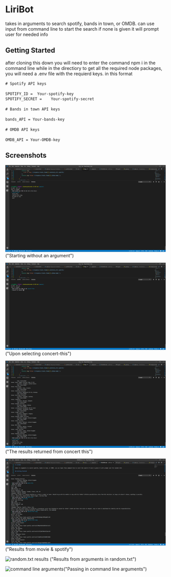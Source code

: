 # LiriBot

takes in arguments to search spotify, bands in town, or OMDB. can use input from command line to start the search if none is given it will prompt user for needed info

## Getting Started

after cloning this down you will need to enter the command npm i in the command line while in the directiory to get all the required node packages, you will need a .env file with the requierd keys. in this format

```
# Spotify API keys

SPOTIFY_ID =  Your-spotify-key
SPOTIFY_SECRET =	Your-spotify-secret

# Bands in town API keys

bands_API = Your-bands-key

# OMDB API keys

OMDB_API = Your-OMDB-key
```

## Screenshots

![starting with no arguments!](screenshots/start-no-arguments.png?raw=true) ("Starting without an argument")

![concert search](/screenshots/concert-search.png?raw=true) ("Upon selecting concert-this")

![concert results](/screenshots/concert-results.png?raw=true) ("The results returned from concert this")

![movie & and spotify results](/screenshots/capture.png)("Results from movie & spotify")

![random.txt results](./screenshots/do-what-it-says?) ("Results from arguments in random.txt")

![command line arguments](screenshots/comand-line-arguments.png)("Passing in command line arguments")
